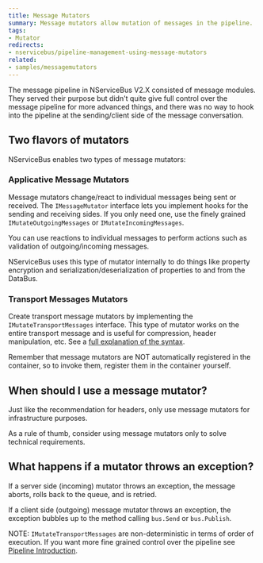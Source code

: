 ```yaml
---
title: Message Mutators
summary: Message mutators allow mutation of messages in the pipeline.
tags: 
- Mutator
redirects:
- nservicebus/pipeline-management-using-message-mutators
related:
- samples/messagemutators
---
```


The message pipeline in NServiceBus V2.X consisted of message modules. They served their purpose but didn't quite give full control over the message pipeline for more advanced things, and there was no way to hook into the pipeline at the sending/client side of the message conversation.

## Two flavors of mutators

NServiceBus enables two types of message mutators:

### Applicative Message Mutators

Message mutators change/react to individual messages being sent or received. The `IMessageMutator` interface lets you implement hooks for the sending and receiving sides. If you only need one, use the finely grained `IMutateOutgoingMessages` or `IMutateIncomingMessages`.

You can use reactions to individual messages to perform actions such as validation of outgoing/incoming messages.

NServiceBus uses this type of mutator internally to do things like property encryption and serialization/deserialization of properties to and from the DataBus.

### Transport Messages Mutators

Create transport message mutators by implementing the `IMutateTransportMessages` interface. This type of mutator works on the entire transport message and is useful for compression, header manipulation, etc. See a [full explanation of the syntax](/samples/messagemutators/).

Remember that message mutators are NOT automatically registered in the container, so to invoke them, register them in the container yourself.

## When should I use a message mutator?

Just like the recommendation for headers, only use message mutators for infrastructure purposes.

As a rule of thumb, consider using message mutators only to solve technical requirements.

## What happens if a mutator throws an exception?

If a server side (incoming) mutator throws an exception, the message aborts, rolls back to the queue, and is retried.

If a client side (outgoing) message mutator throws an exception, the exception bubbles up to the method calling `bus.Send` or `bus.Publish`.


NOTE: `IMutateTransportMessages` are non-deterministic in terms of order of execution. If you want more fine grained control over the pipeline see [Pipeline Introduction](/nservicebus/pipeline/customising.md).

